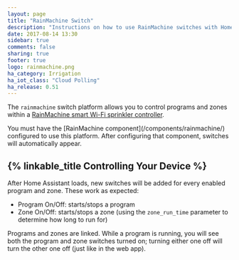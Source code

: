 ```yaml
---
layout: page
title: "RainMachine Switch"
description: "Instructions on how to use RainMachine switches with Home Assistant."
date: 2017-08-14 13:30
sidebar: true
comments: false
sharing: true
footer: true
logo: rainmachine.png
ha_category: Irrigation
ha_iot_class: "Cloud Polling"
ha_release: 0.51
---
```


The `rainmachine` switch platform allows you to control programs and zones
within a [RainMachine smart Wi-Fi sprinkler controller](http://www.rainmachine.com/). 

<p class='note'>
You must have the [RainMachine component](/components/rainmachine/)
configured to use this platform. After configuring that component, switches will
automatically appear.
</p>

## {% linkable_title Controlling Your Device %}

After Home Assistant loads, new switches will be added for every enabled
program and zone. These work as expected:

- Program On/Off: starts/stops a program
- Zone On/Off: starts/stops a zone (using the `zone_run_time` parameter to
determine how long to run for)

Programs and zones are linked. While a program is running, you will see both
the program and zone switches turned on; turning either one off will turn the
other one off (just like in the web app).
